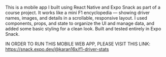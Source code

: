 This is a mobile app I built using React Native and Expo Snack as part of a course project. It works like a mini F1 encyclopedia — showing driver names, images, and details in a scrollable, responsive layout. I used components, props, and state to organize the UI and manage data, and added some basic styling for a clean look. Built and tested entirely in Expo Snack. 

IN ORDER TO RUN THIS MOBILE WEB APP, PLEASE VISIT THIS LINK: https://snack.expo.dev/@karan16x/f1-driver-stats  
